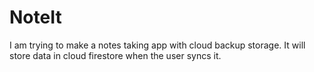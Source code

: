 # NoteIt

I am trying to make a notes taking app with cloud backup storage. It will store data in cloud firestore when the user syncs it.